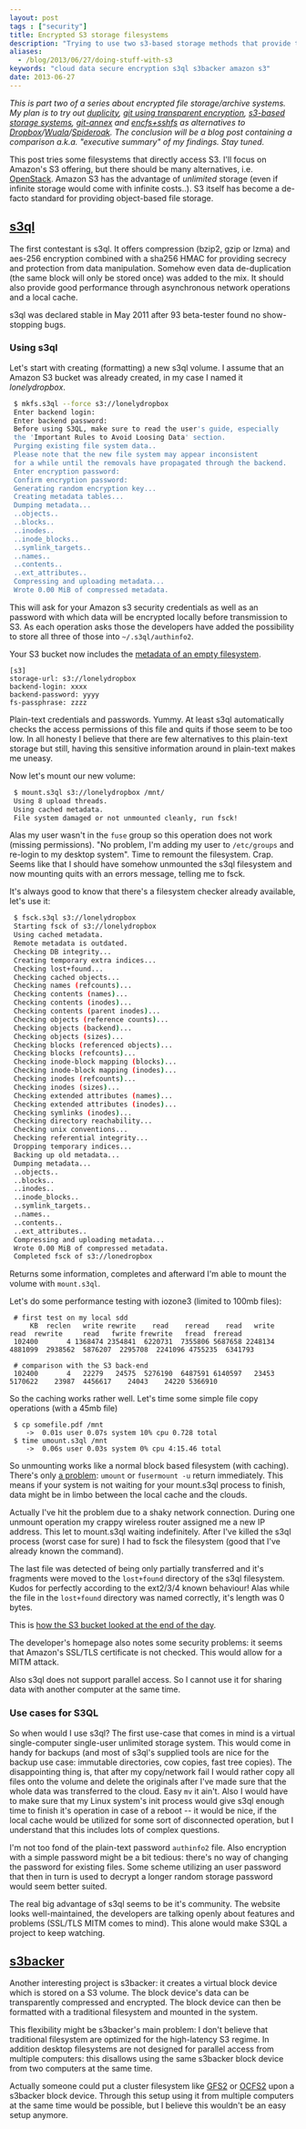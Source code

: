 ```yaml
---
layout: post
tags : ["security"]
title: Encrypted S3 storage filesystems
description: "Trying to use two s3-based storage methods that provide transparent encryption and compression"
aliases:
  - /blog/2013/06/27/doing-stuff-with-s3
keywords: "cloud data secure encryption s3ql s3backer amazon s3"
date: 2013-06-27
---
```


*This is part two of a series about encrypted file storage/archive systems. My plan is to try out [duplicity](http://www.snikt.net/blog/2013/06/23/secure-online-storage-for-backup-and-sharing-part1/), [git using transparent encryption](http://www.snikt.net/blog/2013/07/01/git-with-transparent-encryption/), [s3-based storage systems](http://www.snikt.net/blog/2013/06/27/doing-stuff-with-s3/), [git-annex](http://git-annex.branchable.com/) and [encfs+sshfs](http://blog.gauner.org/blog/2008/09/12/secure-remote-storage-with-fuse-and-encfssshfs/) as alternatives to [Dropbox](http://www.dropbox.com)/[Wuala](http://www.lacie.com/us/more/?id=10097)/[Spideroak](http://www.spideroak.com). The conclusion will be a blog post containing a comparison a.k.a. "executive summary" of my findings. Stay tuned.*

This post tries some filesystems that directly access S3. I'll focus on Amazon's S3 offering, but there should be many alternatives, i.e. [OpenStack](http://www.openstack.org). Amazon S3 has the advantage of *unlimited* storage (even if infinite storage would come with infinite costs..). S3 itself has become a de-facto standard for providing object-based file storage.

<!-- more -->

## [s3ql](https://code.google.com/p/s3ql/)

The first contestant is s3ql. It offers compression (bzip2, gzip or lzma) and aes-256 encryption combined with a sha256 HMAC for providing secrecy and protection from data manipulation. Somehow even data de-duplication (the same block will only be stored once) was added to the mix. It should also provide good performance through asynchronous network operations and a local cache.

s3ql was declared stable in May 2011 after 93 beta-tester found no show-stopping bugs.

### Using s3ql

Let's start with creating (formatting) a new s3ql volume. I assume that an Amazon S3 bucket was already created, in my case I named it *lonelydropbox*.

~~~ bash
 $ mkfs.s3ql --force s3://lonelydropbox
 Enter backend login: 
 Enter backend password: 
 Before using S3QL, make sure to read the user's guide, especially
 the 'Important Rules to Avoid Loosing Data' section.
 Purging existing file system data..
 Please note that the new file system may appear inconsistent
 for a while until the removals have propagated through the backend.
 Enter encryption password: 
 Confirm encryption password: 
 Generating random encryption key...
 Creating metadata tables...
 Dumping metadata...
 ..objects..
 ..blocks..
 ..inodes..
 ..inode_blocks..
 ..symlink_targets..
 ..names..
 ..contents..
 ..ext_attributes..
 Compressing and uploading metadata...
 Wrote 0.00 MiB of compressed metadata.
~~~

This will ask for your Amazon s3 security credentials as well as an password with which data will be encrypted locally before transmission to S3. As each operation asks those the developers have added the possibility to store all three of those into `~/.s3ql/authinfo2`.

Your S3 bucket now includes the [metadata of an empty filesystem](http://www.snikt.net/assets/2013-s3-clients/after_mkfs.png).

~~~
[s3]
storage-url: s3://lonelydropbox
backend-login: xxxx
backend-password: yyyy
fs-passphrase: zzzz
~~~

Plain-text credentials and passwords. Yummy. At least s3ql automatically checks the access permissions of this file and quits if those seem to be too low. In all honesty I believe that there are few alternatives to this plain-text storage but still, having this sensitive information around in plain-text makes me uneasy.

Now let's mount our new volume:

~~~ bash
 $ mount.s3ql s3://lonelydropbox /mnt/
 Using 8 upload threads.
 Using cached metadata.
 File system damaged or not unmounted cleanly, run fsck!
~~~

Alas my user wasn't in the `fuse` group so this operation does not work (missing permissions). "No problem, I'm adding my user to `/etc/groups` and re-login to my desktop system". Time to remount the filesystem. Crap. Seems like that I should have somehow unmounted the s3ql filesystem and now mounting quits with an errors message, telling me to fsck.

It's always good to know that there's a filesystem checker already available, let's use it:

~~~ bash
 $ fsck.s3ql s3://lonelydropbox
 Starting fsck of s3://lonelydropbox
 Using cached metadata.
 Remote metadata is outdated.
 Checking DB integrity...
 Creating temporary extra indices...
 Checking lost+found...
 Checking cached objects...
 Checking names (refcounts)...
 Checking contents (names)...
 Checking contents (inodes)...
 Checking contents (parent inodes)...
 Checking objects (reference counts)...
 Checking objects (backend)...
 Checking objects (sizes)...
 Checking blocks (referenced objects)...
 Checking blocks (refcounts)...
 Checking inode-block mapping (blocks)...
 Checking inode-block mapping (inodes)...
 Checking inodes (refcounts)...
 Checking inodes (sizes)...
 Checking extended attributes (names)...
 Checking extended attributes (inodes)...
 Checking symlinks (inodes)...
 Checking directory reachability...
 Checking unix conventions...
 Checking referential integrity...
 Dropping temporary indices...
 Backing up old metadata...
 Dumping metadata...
 ..objects..
 ..blocks..
 ..inodes..
 ..inode_blocks..
 ..symlink_targets..
 ..names..
 ..contents..
 ..ext_attributes..
 Compressing and uploading metadata...
 Wrote 0.00 MiB of compressed metadata.
 Completed fsck of s3://lonedropbox
~~~

Returns some information, completes and afterward I'm able to mount the volume with `mount.s3ql`.

Let's do some performance testing with iozone3 (limited to 100mb files):

~~~
 # first test on my local sdd
     KB  reclen   write rewrite    read    reread    read   write    read  rewrite     read   fwrite frewrite   fread  freread
 102400       4 1368474 2354841  6220731  7355806 5687658 2248134 4881099  2938562  5876207  2295708  2241096 4755235  6341793

 # comparison with the S3 back-end
 102400       4   22279   24575  5276190  6487591 6140597   23453 5170622    23987  4456617    24043    24220 5366910
~~~
So the caching works rather well. Let's time some simple file copy operations (with a 45mb file)

~~~
 $ cp somefile.pdf /mnt
    ->  0.01s user 0.07s system 10% cpu 0.728 total
 $ time umount.s3ql /mnt
    ->  0.06s user 0.03s system 0% cpu 4:15.46 total
~~~

So unmounting works like a normal block based filesystem (with caching). There's only [a problem](http://www.rath.org/s3ql-docs/umount.html): `umount` or `fusermount -u` return immediately. This means if your system is not waiting for your mount.s3ql process to finish, data might be in limbo between the local cache and the clouds.

Actually I've hit the problem due to a shaky network connection. During one unmount operation my crappy wireless router assigned me a new IP address. This let to mount.s3ql waiting indefinitely. After I've killed the s3ql process (worst case for sure) I had to fsck the filesystem (good that I've already known the command).

The last file was detected of being only partially transferred and it's fragments were moved to the `lost+found` directory of the s3ql filesystem. Kudos for perfectly according to the ext2/3/4 known behaviour! Alas while the file in the `lost+found` directory was named correctly, it's length was 0 bytes.

This is [how the S3 bucket looked at the end of the day](http://www.snikt.net/assets/2013-s3-clients/filled.png).

The developer's homepage also notes some security problems: it seems that Amazon's SSL/TLS certificate is not checked. This would allow for a MITM attack.

Also s3ql does not support parallel access. So I cannot use it for sharing data with another computer at the same time.

### Use cases for S3QL

So when would I use s3ql? The first use-case that comes in mind is a virtual single-computer single-user unlimited storage system. This would come in handy for backups (and most of s3ql's supplied tools are nice for the backup use case: immutable directories, cow copies, fast tree copies). The disappointing thing is, that after my copy/network fail I would rather copy all files onto the volume and delete the originals after I've made sure that the whole data was transferred to the cloud. Easy `mv` it ain't. Also I would have to make sure that my Linux system's init process would give s3ql enough time to finish it's operation in case of a reboot -- it would be nice, if the local cache would be utilized for some sort of disconnected operation, but I understand that this includes lots of complex questions.

I'm not too fond of the plain-text password `authinfo2` file. Also encryption with a simple password might be a bit tedious: there's no way of changing the password for existing files. Some scheme utilizing an user password that then in turn is used to decrypt a longer random storage password would seem better suited.

The real big advantage of s3ql seems to be it's community. The website looks well-maintained, the developers are talking openly about features and problems (SSL/TLS MITM comes to mind). This alone would make S3QL a project to keep watching.

## [s3backer](https://code.google.com/p/s3backer/)

Another interesting project is s3backer: it creates a virtual block device which is stored on a S3 volume. The block device's data can be transparently compressed and encrypted. The block device can then be formatted with a traditional filesystem and mounted in the system.

This flexibility might be s3backer's main problem: I don't believe that traditional filesystem are optimized for the high-latency S3 regime. In addition desktop filesystems are not designed for parallel access from multiple computers: this disallows using the same s3backer block device from two computers at the same time.

Actually someone could put a cluster filesystem like [GFS2](https://en.wikipedia.org/wiki/GFS2) or [OCFS2](https://en.wikipedia.org/wiki/OCFS2) upon a s3backer block device. Through this setup using it from multiple computers at the same time would be possible, but I believe this wouldn't be an easy setup anymore.
